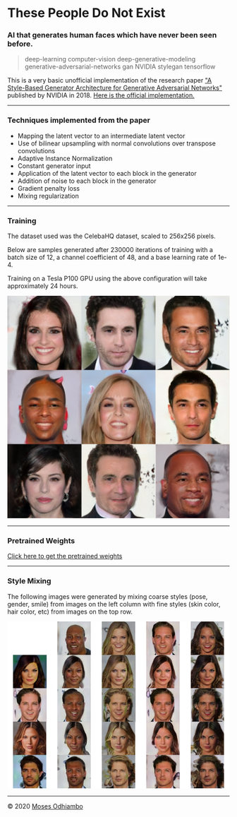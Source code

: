 # These People Do Not Exist

### AI that generates human faces which have never been seen before.

> deep-learning computer-vision deep-generative-modeling  generative-adversarial-networks gan NVIDIA stylegan tensorflow

This is a very basic unofficial implementation of the research paper ["A Style-Based Generator Architecture for Generative Adversarial Networks"](https://arxiv.org/abs/1812.04948) published by NVIDIA in 2018. [Here is the official implementation.](https://github.com/NVlabs/stylegan)

---

### Techniques implemented from the paper

- Mapping the latent vector to an intermediate latent vector
- Use of bilinear upsampling with normal convolutions over transpose convolutions
- Adaptive Instance Normalization
- Constant generator input
- Application of the latent vector to each block in the generator
- Addition of noise to each block in the generator
- Gradient penalty loss
- Mixing regularization

---

### Training

The dataset used was the CelebaHQ dataset, scaled to 256x256 pixels.

Below are samples generated after 230000 iterations of training with a batch size of 12, a channel coefficient of 48, and a base learning rate of 1e-4.

Training on a Tesla P100 GPU using the above configuration will take approximately 24 hours.

![samples](./saved/230k.png?raw=true)

---

### Pretrained Weights

[Click here to get the pretrained weights](mailto:moses.odhiambo.555@gmail.com?subject=StyleGAN%20Pretrained%20Weights)

---

### Style Mixing

The following images were generated by mixing coarse styles (pose, gender, smile) from images on the left column with fine styles (skin color, hair color, etc) from images on the top row.

![mixed styles](./saved/mixing2.jpg?raw=true)

---

© 2020 [Moses Odhiambo](https://github.com/badass-techie)
